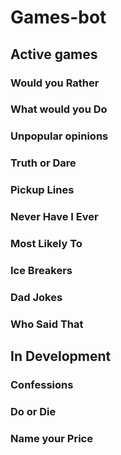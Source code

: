 # Games-bot
## Active games
### Would you Rather

### What would you Do

### Unpopular opinions

### Truth or Dare

### Pickup Lines

### Never Have I Ever

### Most Likely To

### Ice Breakers

### Dad Jokes

### Who Said That

## In Development

### Confessions

### Do or Die

### Name your Price

### 


  
